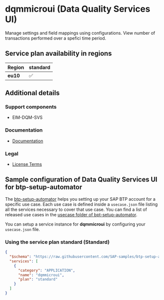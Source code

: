 # dqmmicroui (Data Quality Services UI)

Manage settings and field mappings using configurations. View number of transactions performed over a spefici time period.

## Service plan availability in regions

| Region | standard |
|--------|----------|
|  **eu10** | ✅ |

## Additional details

### Support components

- EIM-DQM-SVS

### Documentation

- [Documentation](https://help.sap.com/docs/BTP/d95546360fea44988eb614718ff7e959/8bb7b22e6d4c40b5bfdaef86f59e2036.html)

### Legal

- [License Terms](https://www.sap.com/about/trust-center/agreements/on-premise/product-use-and-support-terms.html?tag=agreements:product-use-support-terms/on-premise-software/software-use-rights/)

## Sample configuration of **Data Quality Services UI** for btp-setup-automator

The [btp-setup-automator](https://github.com/SAP-samples/btp-setup-automator) helps you setting up your SAP BTP account for a specific use case. Each use case is defined inside a `usecase.json` file listing all the services necessary to cover that use case. You can find a list of released use cases in the [usecase folder of bpt-setup-automator](https://github.com/SAP-samples/btp-setup-automator/tree/main/usecases).

You can setup a service instance for **dqmmicroui** by configuring your `usecase.json` file.

### Using the service plan **standard** (Standard)

```json
{
  "$schema": "https://raw.githubusercontent.com/SAP-samples/btp-setup-automator/main/libs/btpsa-usecase.json",
  "services": [
    {
      "category": "APPLICATION",
      "name": "dqmmicroui",
      "plan": "standard"
    }
  ]
}
```
